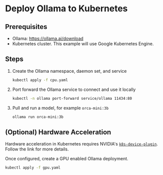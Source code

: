 # Deploy Ollama to Kubernetes

## Prerequisites

- Ollama: https://ollama.ai/download
- Kubernetes cluster. This example will use Google Kubernetes Engine.

## Steps

1. Create the Ollama namespace, daemon set, and service

    ```bash
    kubectl apply -f cpu.yaml
    ```

1. Port forward the Ollama service to connect and use it locally

    ```bash
    kubectl -n ollama port-forward service/ollama 11434:80
    ```

1. Pull and run a model, for example `orca-mini:3b`

    ```bash
    ollama run orca-mini:3b
    ```

## (Optional) Hardware Acceleration

Hardware acceleration in Kubernetes requires NVIDIA's [`k8s-device-plugin`](https://github.com/NVIDIA/k8s-device-plugin). Follow the link for more details.

Once configured, create a GPU enabled Ollama deployment.

```bash
kubectl apply -f gpu.yaml
```

